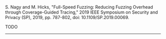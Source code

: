 S. Nagy and M. Hicks, "Full-Speed Fuzzing: Reducing Fuzzing Overhead through Coverage-Guided Tracing," 2019 IEEE Symposium on Security and Privacy (SP), 2019, pp. 787-802, doi: 10.1109/SP.2019.00069.

TODO

<hr/>

